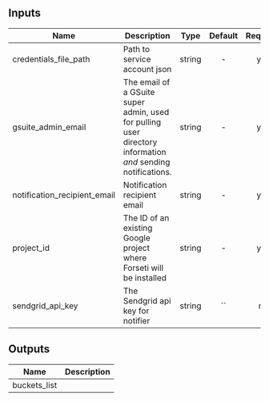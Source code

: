 [^]: (autogen_docs_start)


## Inputs

| Name | Description | Type | Default | Required |
|------|-------------|:----:|:-----:|:-----:|
| credentials_file_path | Path to service account json | string | - | yes |
| gsuite_admin_email | The email of a GSuite super admin, used for pulling user directory information *and* sending notifications. | string | - | yes |
| notification_recipient_email | Notification recipient email | string | - | yes |
| project_id | The ID of an existing Google project where Forseti will be installed | string | - | yes |
| sendgrid_api_key | The Sendgrid api key for notifier | string | `` | no |

## Outputs

| Name | Description |
|------|-------------|
| buckets_list |  |

[^]: (autogen_docs_end)
